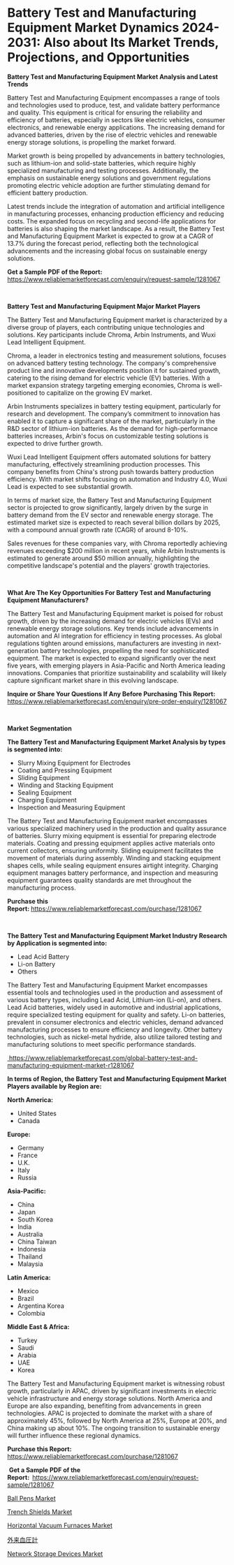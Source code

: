 <p><h1>Battery Test and Manufacturing Equipment Market Dynamics 2024-2031: Also about Its Market Trends, Projections, and Opportunities</h1></p><p><strong>Battery Test and Manufacturing Equipment Market Analysis and Latest Trends</strong></p>
<p><p>Battery Test and Manufacturing Equipment encompasses a range of tools and technologies used to produce, test, and validate battery performance and quality. This equipment is critical for ensuring the reliability and efficiency of batteries, especially in sectors like electric vehicles, consumer electronics, and renewable energy applications. The increasing demand for advanced batteries, driven by the rise of electric vehicles and renewable energy storage solutions, is propelling the market forward.</p><p>Market growth is being propelled by advancements in battery technologies, such as lithium-ion and solid-state batteries, which require highly specialized manufacturing and testing processes. Additionally, the emphasis on sustainable energy solutions and government regulations promoting electric vehicle adoption are further stimulating demand for efficient battery production.</p><p>Latest trends include the integration of automation and artificial intelligence in manufacturing processes, enhancing production efficiency and reducing costs. The expanded focus on recycling and second-life applications for batteries is also shaping the market landscape. As a result, the Battery Test and Manufacturing Equipment Market is expected to grow at a CAGR of 13.7% during the forecast period, reflecting both the technological advancements and the increasing global focus on sustainable energy solutions.</p></p>
<p><strong>Get a Sample PDF of the Report:&nbsp;</strong> <a href="https://www.reliablemarketforecast.com/enquiry/request-sample/1281067?utm_campaign=1082&utm_medium=2&utm_source=Github&utm_content=ia&utm_term=30092024&utm_id=battery-test-and-manufacturing-equipment">https://www.reliablemarketforecast.com/enquiry/request-sample/1281067</a></p>
<p>&nbsp;</p>
<p><strong>Battery Test and Manufacturing Equipment Major Market Players</strong></p>
<p><p>The Battery Test and Manufacturing Equipment market is characterized by a diverse group of players, each contributing unique technologies and solutions. Key participants include Chroma, Arbin Instruments, and Wuxi Lead Intelligent Equipment.</p><p>Chroma, a leader in electronics testing and measurement solutions, focuses on advanced battery testing technology. The company's comprehensive product line and innovative developments position it for sustained growth, catering to the rising demand for electric vehicle (EV) batteries. With a market expansion strategy targeting emerging economies, Chroma is well-positioned to capitalize on the growing EV market.</p><p>Arbin Instruments specializes in battery testing equipment, particularly for research and development. The company’s commitment to innovation has enabled it to capture a significant share of the market, particularly in the R&D sector of lithium-ion batteries. As the demand for high-performance batteries increases, Arbin's focus on customizable testing solutions is expected to drive further growth.</p><p>Wuxi Lead Intelligent Equipment offers automated solutions for battery manufacturing, effectively streamlining production processes. This company benefits from China's strong push towards battery production efficiency. With market shifts focusing on automation and Industry 4.0, Wuxi Lead is expected to see substantial growth.</p><p>In terms of market size, the Battery Test and Manufacturing Equipment sector is projected to grow significantly, largely driven by the surge in battery demand from the EV sector and renewable energy storage. The estimated market size is expected to reach several billion dollars by 2025, with a compound annual growth rate (CAGR) of around 8-10%.</p><p>Sales revenues for these companies vary, with Chroma reportedly achieving revenues exceeding $200 million in recent years, while Arbin Instruments is estimated to generate around $50 million annually, highlighting the competitive landscape's potential and the players' growth trajectories.</p></p>
<p>&nbsp;</p>
<p><strong>What Are The Key Opportunities For Battery Test and Manufacturing Equipment Manufacturers?</strong></p>
<p><p>The Battery Test and Manufacturing Equipment market is poised for robust growth, driven by the increasing demand for electric vehicles (EVs) and renewable energy storage solutions. Key trends include advancements in automation and AI integration for efficiency in testing processes. As global regulations tighten around emissions, manufacturers are investing in next-generation battery technologies, propelling the need for sophisticated equipment. The market is expected to expand significantly over the next five years, with emerging players in Asia-Pacific and North America leading innovations. Companies that prioritize sustainability and scalability will likely capture significant market share in this evolving landscape.</p></p>
<p><strong>Inquire or Share Your Questions If Any Before Purchasing This Report:</strong> <a href="https://www.reliablemarketforecast.com/enquiry/pre-order-enquiry/1281067?utm_campaign=1082&utm_medium=2&utm_source=Github&utm_content=ia&utm_term=30092024&utm_id=battery-test-and-manufacturing-equipment">https://www.reliablemarketforecast.com/enquiry/pre-order-enquiry/1281067</a></p>
<p>&nbsp;</p>
<p><strong>Market Segmentation</strong></p>
<p><strong>The Battery Test and Manufacturing Equipment Market Analysis by types is segmented into:</strong></p>
<p><ul><li>Slurry Mixing Equipment for Electrodes</li><li>Coating and Pressing Equipment</li><li>Sliding Equipment</li><li>Winding and Stacking Equipment</li><li>Sealing Equipment</li><li>Charging Equipment</li><li>Inspection and Measuring Equipment</li></ul></p>
<p><p>The Battery Test and Manufacturing Equipment market encompasses various specialized machinery used in the production and quality assurance of batteries. Slurry mixing equipment is essential for preparing electrode materials. Coating and pressing equipment applies active materials onto current collectors, ensuring uniformity. Sliding equipment facilitates the movement of materials during assembly. Winding and stacking equipment shapes cells, while sealing equipment ensures airtight integrity. Charging equipment manages battery performance, and inspection and measuring equipment guarantees quality standards are met throughout the manufacturing process.</p></p>
<p><strong>Purchase this Report:&nbsp;</strong><a href="https://www.reliablemarketforecast.com/purchase/1281067?utm_campaign=1082&utm_medium=2&utm_source=Github&utm_content=ia&utm_term=30092024&utm_id=battery-test-and-manufacturing-equipment">https://www.reliablemarketforecast.com/purchase/1281067</a></p>
<p>&nbsp;</p>
<p><strong>The Battery Test and Manufacturing Equipment Market Industry Research by Application is segmented into:</strong></p>
<p><ul><li>Lead Acid Battery</li><li>Li-on Battery</li><li>Others</li></ul></p>
<p><p>The Battery Test and Manufacturing Equipment Market encompasses essential tools and technologies used in the production and assessment of various battery types, including Lead Acid, Lithium-ion (Li-on), and others. Lead Acid batteries, widely used in automotive and industrial applications, require specialized testing equipment for quality and safety. Li-on batteries, prevalent in consumer electronics and electric vehicles, demand advanced manufacturing processes to ensure efficiency and longevity. Other battery technologies, such as nickel-metal hydride, also utilize tailored testing and manufacturing solutions to meet specific performance standards.</p></p>
<p><a href="https://www.reliablemarketforecast.com/global-battery-test-and-manufacturing-equipment-market-r1281067?utm_campaign=1082&utm_medium=2&utm_source=Github&utm_content=ia&utm_term=30092024&utm_id=battery-test-and-manufacturing-equipment">&nbsp;https://www.reliablemarketforecast.com/global-battery-test-and-manufacturing-equipment-market-r1281067</a></p>
<p><strong>In terms of Region, the Battery Test and Manufacturing Equipment Market Players available by Region are:</strong></p>
<p>
    <p> <strong> North America: </strong>
        <ul>
            <li>United States</li>
            <li>Canada</li>
        </ul>
        </p> 
    <p> <strong> Europe: </strong>
        <ul>
            <li>Germany</li>
            <li>France</li>
            <li>U.K.</li>
            <li>Italy</li>
            <li>Russia</li>
        </ul>
        </p> 
    <p> <strong> Asia-Pacific: </strong>
        <ul>
            <li>China</li>
            <li>Japan</li>
            <li>South Korea</li>
            <li>India</li>
            <li>Australia</li>
            <li>China Taiwan</li>
            <li>Indonesia</li>
            <li>Thailand</li>
            <li>Malaysia</li>
        </ul>
        </p> 
    <p> <strong> Latin America: </strong>
        <ul>
            <li>Mexico</li>
            <li>Brazil</li>
            <li>Argentina Korea</li>
            <li>Colombia</li>
        </ul>
        </p> 
    <p> <strong> Middle East & Africa: </strong>
        <ul>
            <li>Turkey</li>
            <li>Saudi</li>
            <li>Arabia</li>
            <li>UAE</li>
            <li>Korea</li>
        </ul>
    </p>
    </p>
<p><p>The Battery Test and Manufacturing Equipment market is witnessing robust growth, particularly in APAC, driven by significant investments in electric vehicle infrastructure and energy storage solutions. North America and Europe are also expanding, benefiting from advancements in green technologies. APAC is projected to dominate the market with a share of approximately 45%, followed by North America at 25%, Europe at 20%, and China making up about 10%. The ongoing transition to sustainable energy will further influence these regional dynamics.</p></p>
<p><strong>Purchase this Report: </strong><a href="https://www.reliablemarketforecast.com/purchase/1281067?utm_campaign=1082&utm_medium=2&utm_source=Github&utm_content=ia&utm_term=30092024&utm_id=battery-test-and-manufacturing-equipment">https://www.reliablemarketforecast.com/purchase/1281067</a></p>
<p>&nbsp;<strong>Get a Sample PDF of the Report:&nbsp;&nbsp;</strong><a href="https://www.reliablemarketforecast.com/enquiry/request-sample/1281067?utm_campaign=1082&utm_medium=2&utm_source=Github&utm_content=ia&utm_term=30092024&utm_id=battery-test-and-manufacturing-equipment">https://www.reliablemarketforecast.com/enquiry/request-sample/1281067</a></p>
<p><strong></strong></p>
<p><p><a href="https://www.linkedin.com/pulse/booming-ball-pens-market-sector-analysis-growth-projections-vjenc?utm_campaign=1082&utm_medium=2&utm_source=Github&utm_content=ia&utm_term=30092024&utm_id=battery-test-and-manufacturing-equipment">Ball Pens Market</a></p><p><a href="https://www.linkedin.com/pulse/trench-shields-market-overview-regional-outlook-competitive-0veie?utm_campaign=1082&utm_medium=2&utm_source=Github&utm_content=ia&utm_term=30092024&utm_id=battery-test-and-manufacturing-equipment">Trench Shields Market</a></p><p><a href="https://github.com/nannyxbkho/Market-Research-Report-List-1/blob/main/horizontal-vacuum-furnaces-market.md?utm_campaign=1082&utm_medium=2&utm_source=Github&utm_content=ia&utm_term=30092024&utm_id=battery-test-and-manufacturing-equipment">Horizontal Vacuum Furnaces Market</a></p><p><a href="https://github.com/lababdou/Market-Research-Report-List-6/blob/main/337213516134.md?utm_campaign=1082&utm_medium=2&utm_source=Github&utm_content=ia&utm_term=30092024&utm_id=battery-test-and-manufacturing-equipment">外来血圧計</a></p><p><a href="https://issuu.com/reportprime-2/docs/network-storage-devices-market-size_68e51650e7db47?utm_campaign=1082&utm_medium=2&utm_source=Github&utm_content=ia&utm_term=30092024&utm_id=battery-test-and-manufacturing-equipment">Network Storage Devices Market</a></p></p>